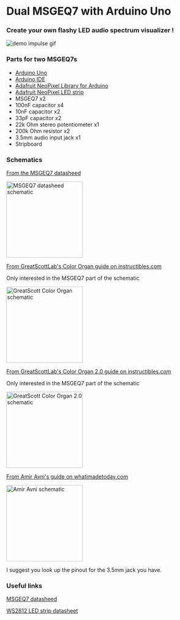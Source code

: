 # Dual MSGEQ7 with Arduino Uno
### Create your own flashy LED audio spectrum visualizer !
![demo impulse gif](https://github.com/GeorgiZhelezov/arduino-msgeq7/blob/master/demos/impulse.gif)
### Parts for two MSGEQ7s
* [Arduino Uno](https://store.arduino.cc/arduino-uno-rev3)
* [Arduino IDE](https://www.arduino.cc/en/Main/Software)
* [Adafruit NeoPixel Library for Arduino](https://learn.adafruit.com/adafruit-neopixel-uberguide/arduino-library-installation)
* [Adafruit NeoPixel LED strip](https://learn.adafruit.com/adafruit-neopixel-uberguide/neopixel-strips)
* MSGEQ7 x2
* 100nF capacitor x4
* 10nF capacitor x2
* 33pF capacitor x2
* 22k Ohm stereo potentiometer x1
* 200k Ohm resistor x2
* 3.5mm audio input jack x1
* Stripboard
### Schematics
[From the MSGEQ7 datasheed](https://www.sparkfun.com/datasheets/Components/General/MSGEQ7.pdf)

<img src="https://i.imgur.com/sM4IoF7.png" alt="MSGEQ7 datasheed schematic" width="200" heigth="200">

[From GreatScottLab's Color Organ guide on instructibles.com](https://www.instructables.com/id/How-to-build-your-own-LED-Color-Organ-Arduino-MSGE/)

Only interested in the MSGEQ7 part of the schematic

<img src="https://cdn.instructables.com/FG1/DMZM/HSRZMA35/FG1DMZMHSRZMA35.LARGE.jpg" alt="GreatScott Color Organ schematic" width="200" heigth="200">

[From GreatScottLab's Color Organ 2.0 guide on instructibles.com](https://www.instructables.com/id/DIY-Arduino-LED-Color-Organ-20/)

Only interested in the MSGEQ7 part of the schematic

<img src="https://cdn.instructables.com/F8E/CGD9/ICID38LI/F8ECGD9ICID38LI.LARGE.jpg" alt="GreatScott Color Organ 2.0 schematic" width="200" heigth="200">

[From Amir Avni's guide on whatimadetoday.com](http://www.whatimade.today/graphic-equalizer-using-esp8266-msgeq7-ws2812/)

<img src="http://www.whatimade.today/content/images/2015/03/Circuit_Arduino_bb.jpg" alt="Amir Avni schematic" width="200" heigth="200">

I suggest you look up the pinout for the 3.5mm jack you have.

### Useful links
[MSGEQ7 datasheed](https://www.sparkfun.com/datasheets/Components/General/MSGEQ7.pdf)

[WS2812 LED strip datasheet](https://cdn-shop.adafruit.com/datasheets/WS2812.pdf)

